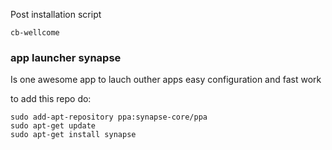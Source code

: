 Post installation script

	cb-wellcome

### app launcher synapse

 Is one awesome app to lauch outher apps
 easy configuration and fast work

   to add this repo do:

	sudo add-apt-repository ppa:synapse-core/ppa
	sudo apt-get update
	sudo apt-get install synapse
